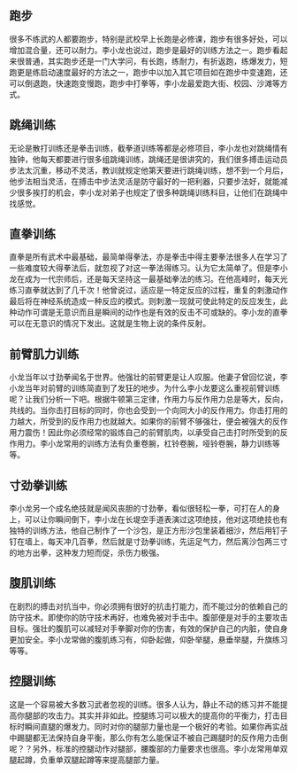 ## 跑步

很多不练武的人都要跑步，特别是武校早上长跑是必修课，跑步有很多好处，可以增加混合量，还可以耐力。李小龙也说过，跑步是最好的训练方法之一。跑步看起来很普通，其实跑步还是一门大学问，有长跑，练耐力，有折返跑，练爆发力，短跑更是练启动速度最好的方法之一，跑步中以加入其它项目如在跑步中变速跑，还可以倒退跑，快速跑变慢跑，跑步中打拳等，李小龙最爱跑大街、校园、沙滩等方式。

## 跳绳训练

无论是散打训练还是拳击训练，截拳道训练等都是必修项目，李小龙也对跳绳情有独钟，他每天都要进行很多组跳绳训练，跳绳还是很讲究的，我们很多搏击运动员步法太沉重，移动不灵活，教训就规定他第天要进行跳绳训练，想不到一个月后，他步法相当灵活，在搏击中步法灵活是防守最好的一把利器，只要步法好，就能减少很多挨打的机会，李小龙对弟子也规定了很多种跳绳训练科目，让他们在跳绳中找感觉。

## 直拳训练

直拳是所有武术中最基础，最简单得拳法，亦是拳击中得主要拳法很多人在学习了一些难度较大得拳法后，就忽视了对这一拳法得练习。认为它太简单了。但是李小龙在成为一代宗师后，还是每天坚持这一最基础拳法的练习。在他高峰时，每天光练习直拳就达到了几千次！他曾说过，适应是一特定反应的过程，重复的刺激动作最后将在神经系统造成一种反应的模式。则刺激一现就可使此特定的反应发生，此种动作可谓是无意识而且是瞬间的动作也是有效的反击不可或缺的。李小龙的直拳可以在无意识的情况下发出。这就是生物上说的条件反射。

## 前臂肌力训练

小龙当年以寸劲拳闻名于世界。他强壮的前臂更是让人叹服。他妻子曾回忆说，李小龙当年对前臂的训练简直到了发狂的地步。为什么李小龙要这么重视前臂训练呢？让我们分析一下吧。根据牛顿第三定律，作用力与反作用力总是等大，反向，共线的。当你击打目标的同时，你也会受到一个向同大小的反作用力。你击打用的力越大，所受到的反作用力也就越大。如果你的前臂不够强壮，便会被强大的反作用力震伤！因此你必须经常的锻炼自己的前臂肌肉，以承受自己击打时所受到的反作用力。李小龙常用的训练方法有负重卷腕，杠铃卷腕，哑铃卷腕，静力训练等等。

## 寸劲拳训练

李小龙另一个成名绝技就是闻风丧胆的寸劲拳，看似很轻松一拳，可打在人的身上，可以让你瞬间倒下，李小龙在长堤空手道表演过这项绝技，他对这项绝技也有独特的训练方法，他自己制作了一个沙包，是正方形沙包里装着细沙，然后用钉子钉在墙上，每天冲几百拳，然后就是寸劲拳训练，先运足气力，然后离沙包两三寸的地方出拳，这种发力短而促，杀伤力极强。

## 腹肌训练

在剧烈的搏击对抗当中，你必须拥有很好的抗击打能力，而不能过分的依赖自己的防守技术。即使你的防守技术再好，也难免被对手击中。腹部便是对手的主要攻击目标。强壮的腹肌可以减轻对手拳脚对你的伤害，有效的保护自己的内脏，使自身更加安全。李小龙常做的腹肌练习有，仰卧起做，仰卧举腿，悬垂举腿，升旗练习等等。

## 控腿训练

这是一个容易被大多数习武者忽视的训练。很多人认为，静止不动的练习并不能提高你腿部的攻击力。其实并非如此。控腿练习可以极大的提高你的平衡力，打击目标时瞬间直腿的爆发力。同时对你的腿部力量也是一个极好的考验。如果你再实战中踢腿都无法保持自身平衡，那么你有怎么能保证不被自己踢腿时的反作用力击倒呢？？另外，标准的控腿动作对腿部，腰腹部的力量要求也很高。李小龙常用单双腿起蹲，负重单双腿起蹲等来提高腿部力量。
